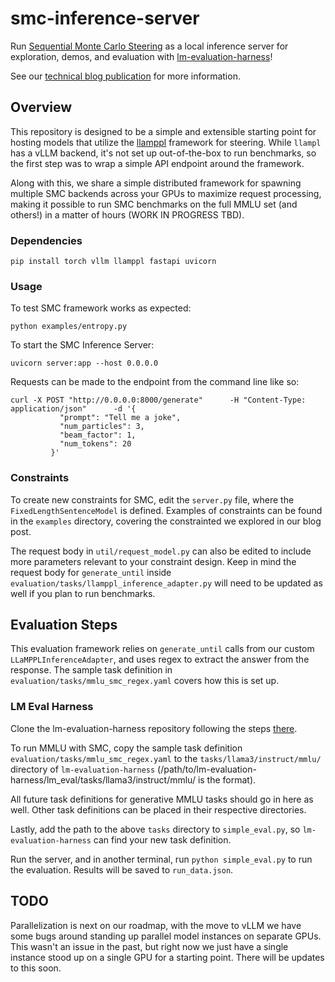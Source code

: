 # smc-inference-server

Run [Sequential Monte Carlo Steering](https://arxiv.org/abs/2306.03081) as a local inference server for exploration, demos, and evaluation with [lm-evaluation-harness](https://github.com/EleutherAI/lm-evaluation-harness)!

See our [technical blog publication](https://smc-blogpost.vercel.app/) for more information.

## Overview

This repository is designed to be a simple and extensible starting point for hosting models that utilize the [llamppl](https://github.com/genlm/llamppl) framework for steering. While `llampl` has a vLLM backend, it's not set up out-of-the-box to run benchmarks, so the first step was to wrap a simple API endpoint around the framework.

Along with this, we share a simple distributed framework for spawning multiple SMC backends across your GPUs to maximize request processing, making it possible to run SMC benchmarks on the full MMLU set (and others!) in a matter of hours (WORK IN PROGRESS TBD).

### Dependencies

```
pip install torch vllm llamppl fastapi uvicorn
```

### Usage

To test SMC framework works as expected:
```
python examples/entropy.py
```

To start the SMC Inference Server:

```
uvicorn server:app --host 0.0.0.0
```

Requests can be made to the endpoint from the command line like so:

```
curl -X POST "http://0.0.0.0:8000/generate"      -H "Content-Type: application/json"      -d '{
           "prompt": "Tell me a joke",
           "num_particles": 3,
           "beam_factor": 1,
           "num_tokens": 20
         }'
```

### Constraints

To create new constraints for SMC, edit the `server.py` file, where the `FixedLengthSentenceModel` is defined. Examples of constraints can be found in the `examples` directory, covering the constrainted we explored in our blog post.

The request body in `util/request_model.py` can also be edited to include more parameters relevant to your constraint design. Keep in mind the request body for `generate_until` inside `evaluation/tasks/llamppl_inference_adapter.py` will need to be updated as well if you plan to run benchmarks.

## Evaluation Steps

This evaluation framework relies on `generate_until` calls from our custom `LLaMPPLInferenceAdapter`, and uses regex to extract the answer from the response. The sample task definition in `evaluation/tasks/mmlu_smc_regex.yaml` covers how this is set up.

### LM Eval Harness

Clone the lm-evaluation-harness repository following the steps [there](https://github.com/EleutherAI/lm-evaluation-harness?tab=readme-ov-file#install).

To run MMLU with SMC, copy the sample task definition `evaluation/tasks/mmlu_smc_regex.yaml` to the `tasks/llama3/instruct/mmlu/` directory of `lm-evaluation-harness` (/path/to/lm-evaluation-harness/lm_eval/tasks/llama3/instruct/mmlu/ is the format). 

All future task definitions for generative MMLU tasks should go in here as well. Other task definitions can be placed in their respective directories.

Lastly, add the path to the above `tasks` directory to `simple_eval.py`, so `lm-evaluation-harness` can find your new task definition.

Run the server, and in another terminal, run `python simple_eval.py` to run the evaluation. Results will be saved to `run_data.json`.

## TODO

Parallelization is next on our roadmap, with the move to vLLM we have some bugs around standing up parallel model instances on separate GPUs. This wasn't an issue in the past, but right now we just have a single instance stood up on a single GPU for a starting point. There will be updates to this soon.